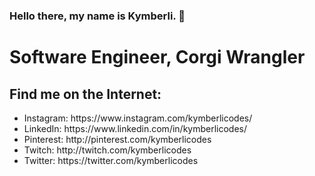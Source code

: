### Hello there, my name is Kymberli. 👋
# Software Engineer, Corgi Wrangler

## Find me on the Internet:
<ul>
  <li>Instagram: https://www.instagram.com/kymberlicodes/</li>
  <li>LinkedIn: https://www.linkedin.com/in/kymberlicodes/</li>
  <li>Pinterest: http://pinterest.com/kymberlicodes</li>
  <li>Twitch: http://twitch.com/kymberlicodes</li>
  <li>Twitter: https://twitter.com/kymberlicodes</li>
</ul>

<!--
**kymberlicodes/kymberlicodes** is a ✨ _special_ ✨ repository because its `README.md` (this file) appears on your GitHub profile.

Here are some ideas to get you started:

- 🔭 I’m currently working on ...
- 🌱 I’m currently learning ...
- 👯 I’m looking to collaborate on ...
- 🤔 I’m looking for help with ...
- 💬 Ask me about ...
- 📫 How to reach me: ...
- 😄 Pronouns: ...
- ⚡ Fun fact: ...
-->
